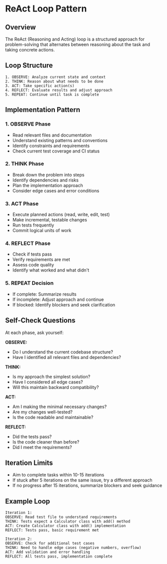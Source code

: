 # ReAct Loop Pattern

## Overview

The ReAct (Reasoning and Acting) loop is a structured approach for problem-solving that alternates between reasoning about the task and taking concrete actions.

## Loop Structure

```
1. OBSERVE: Analyze current state and context
2. THINK: Reason about what needs to be done
3. ACT: Take specific action(s)
4. REFLECT: Evaluate results and adjust approach
5. REPEAT: Continue until task is complete
```

## Implementation Pattern

### 1. OBSERVE Phase
- Read relevant files and documentation
- Understand existing patterns and conventions
- Identify constraints and requirements
- Check current test coverage and CI status

### 2. THINK Phase
- Break down the problem into steps
- Identify dependencies and risks
- Plan the implementation approach
- Consider edge cases and error conditions

### 3. ACT Phase
- Execute planned actions (read, write, edit, test)
- Make incremental, testable changes
- Run tests frequently
- Commit logical units of work

### 4. REFLECT Phase
- Check if tests pass
- Verify requirements are met
- Assess code quality
- Identify what worked and what didn't

### 5. REPEAT Decision
- If complete: Summarize results
- If incomplete: Adjust approach and continue
- If blocked: Identify blockers and seek clarification

## Self-Check Questions

At each phase, ask yourself:

**OBSERVE:**
- Do I understand the current codebase structure?
- Have I identified all relevant files and dependencies?

**THINK:**
- Is my approach the simplest solution?
- Have I considered all edge cases?
- Will this maintain backward compatibility?

**ACT:**
- Am I making the minimal necessary changes?
- Are my changes well-tested?
- Is the code readable and maintainable?

**REFLECT:**
- Did the tests pass?
- Is the code cleaner than before?
- Did I meet the requirements?

## Iteration Limits

- Aim to complete tasks within 10-15 iterations
- If stuck after 5 iterations on the same issue, try a different approach
- If no progress after 15 iterations, summarize blockers and seek guidance

## Example Loop

```
Iteration 1:
OBSERVE: Read test file to understand requirements
THINK: Tests expect a Calculator class with add() method
ACT: Create Calculator class with add() implementation
REFLECT: Tests pass, basic requirement met

Iteration 2:
OBSERVE: Check for additional test cases
THINK: Need to handle edge cases (negative numbers, overflow)
ACT: Add validation and error handling
REFLECT: All tests pass, implementation complete
```
